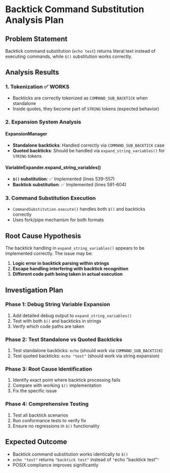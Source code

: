 # Backtick Command Substitution Analysis Plan

## Problem Statement
Backtick command substitution (`echo test`) returns literal text instead of executing commands, while `$()` substitution works correctly.

## Analysis Results

### 1. Tokenization ✅ WORKS
- Backticks are correctly tokenized as `COMMAND_SUB_BACKTICK` when standalone
- Inside quotes, they become part of `STRING` tokens (expected behavior)

### 2. Expansion System Analysis

#### ExpansionManager
- **Standalone backticks**: Handled correctly via `COMMAND_SUB_BACKTICK` case
- **Quoted backticks**: Should be handled via `expand_string_variables()` for `STRING` tokens

#### VariableExpander.expand_string_variables()
- **`$()` substitution**: ✅ Implemented (lines 539-557)
- **Backtick substitution**: ✅ Implemented (lines 591-604)

### 3. Command Substitution Execution
- `CommandSubstitution.execute()` handles both `$()` and backticks correctly
- Uses fork/pipe mechanism for both formats

## Root Cause Hypothesis

The backtick handling in `expand_string_variables()` appears to be implemented correctly. The issue may be:

1. **Logic error in backtick parsing within strings**
2. **Escape handling interfering with backtick recognition**
3. **Different code path being taken in actual execution**

## Investigation Plan

### Phase 1: Debug String Variable Expansion
1. Add detailed debug output to `expand_string_variables()` 
2. Test with both `$()` and backticks in strings
3. Verify which code paths are taken

### Phase 2: Test Standalone vs Quoted Backticks
1. Test standalone backticks: `echo` (should work via `COMMAND_SUB_BACKTICK`)
2. Test quoted backticks: `echo "test"`  (should work via string expansion)

### Phase 3: Root Cause Identification
1. Identify exact point where backtick processing fails
2. Compare with working `$()` implementation
3. Fix the specific issue

### Phase 4: Comprehensive Testing
1. Test all backtick scenarios
2. Run conformance tests to verify fix
3. Ensure no regressions in `$()` functionality

## Expected Outcome
- Backtick command substitution works identically to `$()`
- `echo "test"` returns `"backtick test"` instead of `"`echo "backtick test"`"`
- POSIX compliance improves significantly